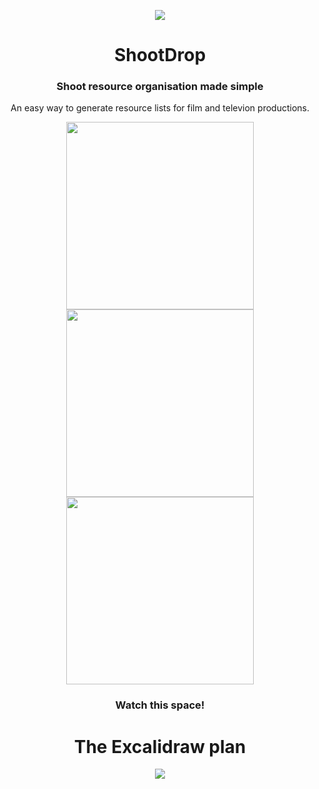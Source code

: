 <p align="center">
<img src="https://user-images.githubusercontent.com/7515754/196125230-7115adf0-b410-49c7-9fde-a6d1520a3ca5.png" />
</p>

<h1 align="center"> ShootDrop</h1>
<h3 align="center">Shoot resource organisation made simple</h3>

<div align="center">
<p>An easy way to generate resource lists for film and televion productions.</p>
<div>
<img width="300px" src="https://user-images.githubusercontent.com/7515754/196125963-03fa3fe1-e24e-4279-a2aa-ae2357ec0e19.png" /> 
<img width="300px" src="https://user-images.githubusercontent.com/7515754/196126085-bdf80e89-d4f9-4a58-89e7-bf9928cbc90a.png" /> 
<img width="300px" src="https://user-images.githubusercontent.com/7515754/196126214-23abbba1-fda5-4edc-bf8c-64fb322de232.png" /> 
</div>
<div/>

<h3>Watch this space!</h3>

<h1>The Excalidraw plan</h1>
<img src="https://user-images.githubusercontent.com/7515754/196217011-7838b709-fe64-4d91-91c0-848ec7c60f44.png" />

